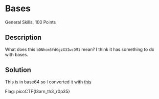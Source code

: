 # Bases
General Skills, 100 Points
## Description
What does this `bDNhcm5fdGgzX3IwcDM1` mean? I think it has something to do with bases.
## Solution
This is in base64 so I converted it with [this](https://base64.guru/converter/decode/text)

Flag: picoCTF{l3arn_th3_r0p35}
